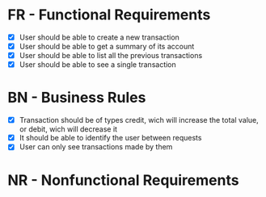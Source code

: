 # FR - Functional Requirements

- [X] User should be able to create a new transaction
- [X] User should be able to get a summary of its account
- [X] User should be able to list all the previous transactions
- [X] User should be able to see a single transaction

# BN - Business Rules

- [X] Transaction should be of types credit, wich will increase the total value, or debit, wich will decrease it
- [X] It should be able to identify the user between requests
- [X] User can only see transactions made by them

# NR - Nonfunctional Requirements
